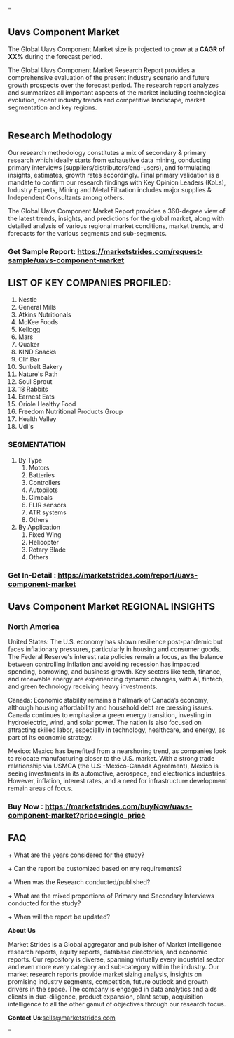 "<h2>Uavs Component Market</h2>
<p>The Global Uavs Component Market size is projected to grow at a <strong>CAGR of XX%</strong> during the forecast period.</p>
<p>The Global Uavs Component Market Research Report provides a comprehensive evaluation of the present industry scenario and future growth prospects over the forecast period. The research report analyzes and summarizes all important aspects of the market including technological evolution, recent industry trends and competitive landscape, market segmentation and key regions.</p>
<p><img style=""width: 100%;"" src=""https://marketstrides.com//uploads/images/marketstrides-051.png"" alt=""Uavs Component Market Report Analysis"" /></p>
<h2>Research Methodology</h2>
<p>Our research methodology constitutes a mix of secondary &amp; primary research which ideally starts from exhaustive data mining, conducting primary interviews (suppliers/distributors/end-users), and formulating insights, estimates, growth rates accordingly. Final primary validation is a mandate to confirm our research findings with Key Opinion Leaders (KoLs), Industry Experts, Mining and Metal Filtration includes major supplies &amp; Independent Consultants among others.</p>
<p>The Global Uavs Component Market Report provides a 360-degree view of the latest trends, insights, and predictions for the global market, along with detailed analysis of various regional market conditions, market trends, and forecasts for the various segments and sub-segments.</p>
<h3><strong>Get Sample Report: <a href=
https://marketstrides.com/request-sample/uavs-component-market>https://marketstrides.com/request-sample/uavs-component-market</a></strong></h3>
<h2>LIST OF KEY COMPANIES PROFILED:</h2>
<p><ol><li>Nestle</li><li>General Mills</li><li>Atkins Nutritionals</li><li>McKee Foods</li><li>Kellogg</li><li>Mars</li><li>Quaker</li><li>KIND Snacks</li><li>Clif Bar</li><li>Sunbelt Bakery</li><li>Nature's Path</li><li>Soul Sprout</li><li>18 Rabbits</li><li>Earnest Eats</li><li>Oriole Healthy Food</li><li>Freedom Nutritional Products Group</li><li>Health Valley</li><li>Udi's</li></ol></p>
<h3>SEGMENTATION</h3>
<p><ol><li>By Type<ol><li>Motors</li><li>Batteries</li><li>Controllers</li><li>Autopilots</li><li>Gimbals</li><li>FLIR sensors</li><li>ATR systems</li><li>Others</li></ol></li><li>By Application<ol><li>Fixed Wing</li><li>Helicopter</li><li>Rotary Blade</li><li>Others</li></ol></li></ol></p>
<h3><strong>Get In-Detail : <a href=https://marketstrides.com/report/uavs-component-market>https://marketstrides.com/report/uavs-component-market</a></strong></h3>
<h2>Uavs Component Market REGIONAL INSIGHTS</h2>
<h3>North America</h3>
<p>United States: The U.S. economy has shown resilience post-pandemic but faces inflationary pressures, particularly in housing and consumer goods. The Federal Reserve's interest rate policies remain a focus, as the balance between controlling inflation and avoiding recession has impacted spending, borrowing, and business growth. Key sectors like tech, finance, and renewable energy are experiencing dynamic changes, with AI, fintech, and green technology receiving heavy investments.</p>
<p>Canada: Economic stability remains a hallmark of Canada’s economy, although housing affordability and household debt are pressing issues. Canada continues to emphasize a green energy transition, investing in hydroelectric, wind, and solar power. The nation is also focused on attracting skilled labor, especially in technology, healthcare, and energy, as part of its economic strategy.</p>
<p>Mexico: Mexico has benefited from a nearshoring trend, as companies look to relocate manufacturing closer to the U.S. market. With a strong trade relationship via USMCA (the U.S.-Mexico-Canada Agreement), Mexico is seeing investments in its automotive, aerospace, and electronics industries. However, inflation, interest rates, and a need for infrastructure development remain areas of focus.</p>
<h3><strong>Buy Now : <a href=https://marketstrides.com/buyNow/uavs-component-market?price=single_price>https://marketstrides.com/buyNow/uavs-component-market?price=single_price</a></strong></h3>
<h2>FAQ</h2>
<p>+ What are the years considered for the study?</p>
<p>+ Can the report be customized based on my requirements?</p>
<p>+ When was the Research conducted/published?</p>
<p>+ What are the mixed proportions of Primary and Secondary Interviews conducted for the study?</p>
<p>+ When will the report be updated?</p>
<p>𝐀𝐛𝐨𝐮𝐭 𝐔𝐬</p>
<p>Market Strides is a Global aggregator and publisher of Market intelligence research reports, equity reports, database directories, and economic reports. Our repository is diverse, spanning virtually every industrial sector and even more every category and sub-category within the industry. Our market research reports provide market sizing analysis, insights on promising industry segments, competition, future outlook and growth drivers in the space. The company is engaged in data analytics and aids clients in due-diligence, product expansion, plant setup, acquisition intelligence to all the other gamut of objectives through our research focus.</p>
<p>𝐂𝐨𝐧𝐭𝐚𝐜𝐭 𝐔𝐬:<a href=mailto:sells@marketstrides.com>sells@marketstrides.com</a></p>"
